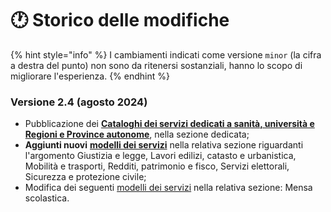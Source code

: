 # 🕐 Storico delle modifiche

{% hint style="info" %}
I cambiamenti indicati come versione `minor` (la cifra a destra del punto) non sono da ritenersi sostanziali, hanno lo scopo di migliorare l'esperienza.
{% endhint %}

### Versione 2.4 (agosto 2024)

* Pubblicazione dei [**Cataloghi dei servizi dedicati a sanità, università e Regioni e Province autonome**](catalogo-dei-servizi-e-modelli/i-cataloghi-dei-servizi-di-io.md), nella sezione dedicata;
* **Aggiunti nuovi** [**modelli dei servizi**](catalogo-dei-servizi-e-modelli/i-modelli-dei-servizi-piu-frequenti.md) nella relativa sezione riguardanti l'argomento Giustizia e legge, Lavori edilizi, catasto e urbanistica, Mobilità e trasporti, Redditi, patrimonio e fisco, Servizi elettorali, Sicurezza e protezione civile;
* Modifica dei seguenti [modelli dei servizi](catalogo-dei-servizi-e-modelli/i-modelli-dei-servizi-piu-frequenti.md) nella relativa sezione: Mensa scolastica.

